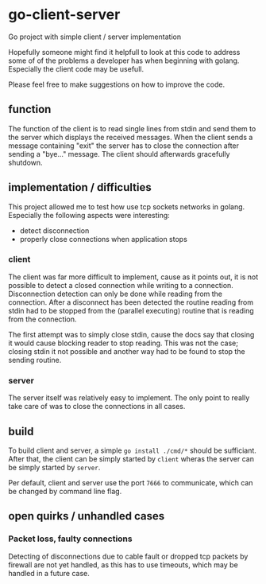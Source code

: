 # go-client-server
Go project with simple client / server implementation

Hopefully someone might find it helpfull to look at this code to address
some of of the problems a developer has when beginning with golang.
Especially the client code may be usefull.

Please feel free to make suggestions on how to improve the code. 

## function
The function of the client is to read single lines from stdin and send them
to the server which displays the received messages. When the client sends
a message containing "exit" the server has to close the connection after sending
a "bye..." message. The client should afterwards gracefully shutdown.

## implementation / difficulties
This project allowed me to test how use tcp sockets networks in golang.
Especially the following aspects were interesting: 
 - detect disconnection
 - properly close connections when application stops

### client
The client was far more difficult to implement, cause as it points out,
it is not possible to detect a closed connection while writing to a connection.
Disconnection detection can only be done while reading from the connection.
After a disconnect has been detected the routine reading from stdin had to be
stopped from the (parallel executing) routine that is reading from the connection.

The first attempt was to simply close stdin, cause the docs say that closing
it would cause blocking reader to stop reading. This was not the case;
closing stdin it not possible and another way had to be found to stop
the sending routine.

### server
The server itself was relatively easy to implement. The only point to really
take care of was to close the connections in all cases.
 
## build
To build client and server, a simple `go install ./cmd/*` should be sufficiant.
After that, the client can be simply started by `client` wheras the server
can be simply started by `server`.

Per default, client and server use the port `7666` to communicate, which can
be changed by command line flag.

## open quirks / unhandled cases

### Packet loss, faulty connections
Detecting of disconnections due to cable fault or dropped tcp packets by 
firewall are not yet handled, as this has to use timeouts, which may be
handled in a future case. 
